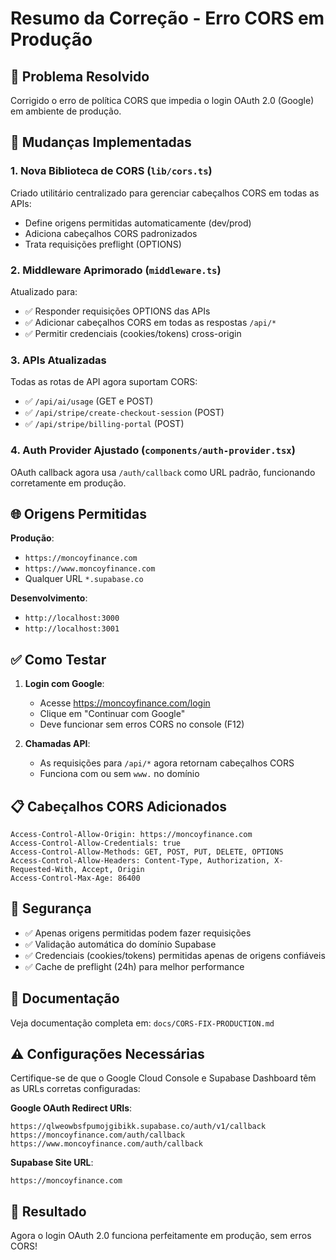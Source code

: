# Resumo da Correção - Erro CORS em Produção

## 🎯 Problema Resolvido

Corrigido o erro de política CORS que impedia o login OAuth 2.0 (Google) em ambiente de produção.

## 🔧 Mudanças Implementadas

### 1. Nova Biblioteca de CORS (`lib/cors.ts`)
Criado utilitário centralizado para gerenciar cabeçalhos CORS em todas as APIs:
- Define origens permitidas automaticamente (dev/prod)
- Adiciona cabeçalhos CORS padronizados
- Trata requisições preflight (OPTIONS)

### 2. Middleware Aprimorado (`middleware.ts`)
Atualizado para:
- ✅ Responder requisições OPTIONS das APIs
- ✅ Adicionar cabeçalhos CORS em todas as respostas `/api/*`
- ✅ Permitir credenciais (cookies/tokens) cross-origin

### 3. APIs Atualizadas
Todas as rotas de API agora suportam CORS:
- ✅ `/api/ai/usage` (GET e POST)
- ✅ `/api/stripe/create-checkout-session` (POST)
- ✅ `/api/stripe/billing-portal` (POST)

### 4. Auth Provider Ajustado (`components/auth-provider.tsx`)
OAuth callback agora usa `/auth/callback` como URL padrão, funcionando corretamente em produção.

## 🌐 Origens Permitidas

**Produção**:
- `https://moncoyfinance.com`
- `https://www.moncoyfinance.com`
- Qualquer URL `*.supabase.co`

**Desenvolvimento**:
- `http://localhost:3000`
- `http://localhost:3001`

## ✅ Como Testar

1. **Login com Google**:
   - Acesse https://moncoyfinance.com/login
   - Clique em "Continuar com Google"
   - Deve funcionar sem erros CORS no console (F12)

2. **Chamadas API**:
   - As requisições para `/api/*` agora retornam cabeçalhos CORS
   - Funciona com ou sem `www.` no domínio

## 📋 Cabeçalhos CORS Adicionados

```
Access-Control-Allow-Origin: https://moncoyfinance.com
Access-Control-Allow-Credentials: true
Access-Control-Allow-Methods: GET, POST, PUT, DELETE, OPTIONS
Access-Control-Allow-Headers: Content-Type, Authorization, X-Requested-With, Accept, Origin
Access-Control-Max-Age: 86400
```

## 🔐 Segurança

- ✅ Apenas origens permitidas podem fazer requisições
- ✅ Validação automática do domínio Supabase
- ✅ Credenciais (cookies/tokens) permitidas apenas de origens confiáveis
- ✅ Cache de preflight (24h) para melhor performance

## 📄 Documentação

Veja documentação completa em: `docs/CORS-FIX-PRODUCTION.md`

## ⚠️ Configurações Necessárias

Certifique-se de que o Google Cloud Console e Supabase Dashboard têm as URLs corretas configuradas:

**Google OAuth Redirect URIs**:
```
https://qlweowbsfpumojgibikk.supabase.co/auth/v1/callback
https://moncoyfinance.com/auth/callback
https://www.moncoyfinance.com/auth/callback
```

**Supabase Site URL**:
```
https://moncoyfinance.com
```

## 🎉 Resultado

Agora o login OAuth 2.0 funciona perfeitamente em produção, sem erros CORS!

